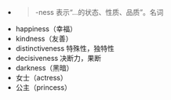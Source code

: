 - >-ness 表示“...的状态、性质、品质”。名词
- happiness（幸福）
- kindness（友善）
- distinctiveness 特殊性，独特性
- decisiveness 决断力，果断
- darkness（黑暗）
- 女士（actress）
- 公主（princess）